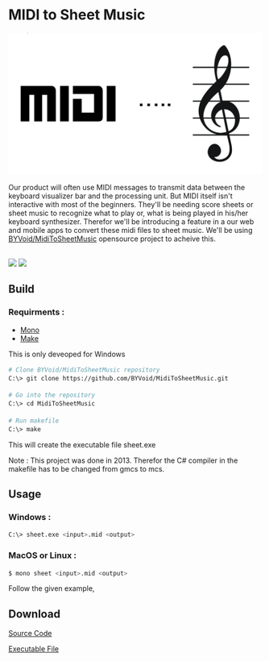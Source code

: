 # MIDI to Sheet Music

![midi-to-sheet](./images/midi-to-sheet.png)


Our product will often use MIDI messages to transmit data between the keyboard visualizer bar and the processing unit. But MIDI itself isn't interactive with most of the beginners. They'll be needing score sheets or sheet music to recognize what to play or, what is being played in his/her keyboard synthesizer. Therefor we'll be introducing a feature in a our web and mobile apps to convert these midi files to sheet music. We'll be using 
[BYVoid/MidiToSheetMusic](https://github.com/BYVoid/MidiToSheetMusic) opensource project to acheive this. </br></br>

[<img src="https://img.shields.io/badge/chat-on%20padlet-brightgreen">](https://padlet.com/sathiiii/RKT_Discussion) <img src="https://img.shields.io/badge/language-C%23-blue">

## Build

### Requirments :
* [Mono](https://www.mono-project.com/docs/getting-started/install/windows/)
* [Make](https://sourceforge.net/projects/mingw/files/Installer/mingw-get-setup.exe/download)

This is only deveoped for Windows

```bash
# Clone BYVoid/MidiToSheetMusic repository
C:\> git clone https://github.com/BYVoid/MidiToSheetMusic.git

# Go into the repository
C:\> cd MidiToSheetMusic

# Run makefile
C:\> make
```

This will create the executable file sheet.exe

Note : This project was done in 2013. Therefor the C# compiler in the makefile has to be changed from gmcs to mcs.

## Usage

### Windows :
```bash
C:\> sheet.exe <input>.mid <output>
```
### MacOS or Linux :
```bash
$ mono sheet <input>.mid <output>
```

Follow the given example,

## Download

[Source Code](https://github.com/BYVoid/MidiToSheetMusic/archive/master.zip)

[Executable File]()
